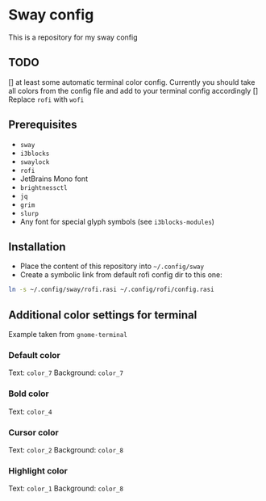 # Sway config
This is a repository for my sway config

## TODO
[] at least some automatic terminal color config. Currently you should take all colors from the config file and add to your terminal config accordingly
[] Replace `rofi` with `wofi`

## Prerequisites
* `sway`
* `i3blocks`
* `swaylock`
* `rofi`
* JetBrains Mono font
* `brightnessctl`
* `jq`
* `grim`
* `slurp`
* Any font for special glyph symbols (see `i3blocks-modules`)

## Installation
* Place the content of this repository into `~/.config/sway`
* Create a symbolic link from default rofi config dir to this one:
``` bash
ln -s ~/.config/sway/rofi.rasi ~/.config/rofi/config.rasi
```

## Additional color settings for terminal
Example taken from `gnome-terminal`

### Default color
Text: `color_7`
Background: `color_7`

### Bold color
Text: `color_4`

### Cursor color
Text: `color_2`
Background: `color_8`

### Highlight color
Text: `color_1`
Background: `color_8`

